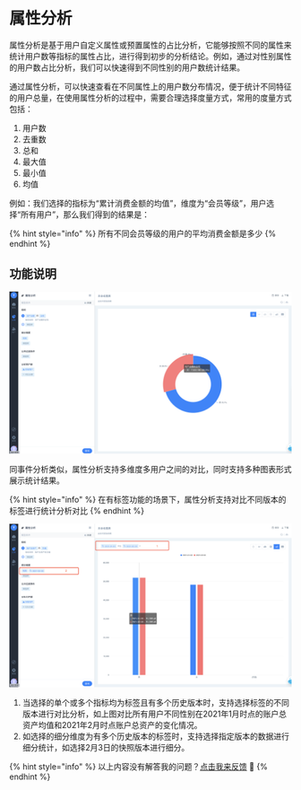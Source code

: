 # 属性分析

属性分析是基于用户自定义属性或预置属性的占比分析，它能够按照不同的属性来统计用户数等指标的属性占比，进行得到初步的分析结论。例如，通过对性别属性的用户数占比分析，我们可以快速得到不同性别的用户数统计结果。

通过属性分析，可以快速查看在不同属性上的用户数分布情况，便于统计不同特征的用户总量，在使用属性分析的过程中，需要合理选择度量方式，常用的度量方式包括：

1. 用户数
2. 去重数
3. 总和
4. 最大值
5. 最小值
6. 均值

例如：我们选择的指标为“累计消费金额的均值”，维度为“会员等级”，用户选择“所有用户”，那么我们得到的结果是：

{% hint style="info" %}
所有不同会员等级的用户的平均消费金额是多少
{% endhint %}

## 功能说明

![](../../.gitbook/assets/image%20%28618%29.png)

同事件分析类似，属性分析支持多维度多用户之间的对比，同时支持多种图表形式展示统计结果。

{% hint style="info" %}
在有标签功能的场景下，属性分析支持对比不同版本的标签进行统计分析对比
{% endhint %}

![](../../.gitbook/assets/image%20%28613%29.png)

1. 当选择的单个或多个指标均为标签且有多个历史版本时，支持选择标签的不同版本进行对比分析，如上图对比所有用户不同性别在2021年1月时点的账户总资产均值和2021年2月时点账户总资产的变化情况。
2. 如选择的细分维度为有多个历史版本的标签时，支持选择指定版本的数据进行细分统计，如选择2月3日的快照版本进行细分。

{% hint style="info" %}
以上内容没有解答我的问题？[点击我来反馈](https://support.qq.com/products/118522/) 🚀
{% endhint %}

